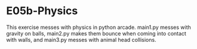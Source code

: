 # E05b-Physics
This exercise messes with physics in python arcade. main1.py messes with gravity on balls, main2.py makes them bounce when coming into contact with walls, and main3.py messes with animal head collisions.